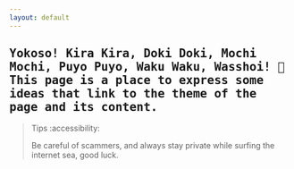 ```yaml
---
layout: default
---
```


<h2 align="left">
  <samp>
  Yokoso! Kira Kira, Doki Doki, Mochi Mochi, Puyo Puyo, Waku Waku, Wasshoi! 🐙
This page is a place to express some ideas that link to the theme of the page and its content.
  </samp>
</h2>

> Tips :accessibility:
> 
> Be careful of scammers, and always stay private while surfing the internet sea, good luck.
